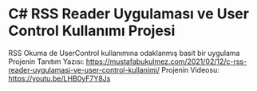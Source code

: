 # C# RSS Reader Uygulaması ve User Control Kullanımı Projesi
RSS Okuma de UserControl kullanımına odaklanmış basit bir uygulama
Projenin Tanıtım Yazısı: https://mustafabukulmez.com/2021/02/12/c-rss-reader-uygulamasi-ve-user-control-kullanimi/
Projenin Videosu: https://youtu.be/LHB0yF7Y8Js
